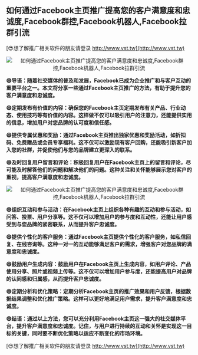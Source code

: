 ## **如何通过Facebook主页推广提高您的客户满意度和忠诚度,Facebook群控,Facebook机器人,Facebook拉群引流**

[😍想了解推广相关软件的朋友请登录 http://www.vst.tw](http://www.vst.tw)

 <center><img src="https://vst.tw/MP4/tuiguang/png/6.png" alt="如何通过Facebook主页推广提高您的客户满意度和忠诚度,Facebook群控,Facebook机器人,Facebook拉群引流"></center>

**😄导语：随着社交媒体的普及和发展，Facebook已成为企业推广和与客户互动的重要平台之一。本文将分享一些通过Facebook主页推广的方法，有助于提升您的客户满意度和忠诚度。**

**😄定期发布有价值的内容：确保您的Facebook主页定期发布有关产品、行业动态、使用技巧等有价值的内容。这样做不仅可以吸引用户的注意力，还能提供实用的信息，增加用户对您品牌的认可度和信任感。**

**😄提供专属优惠和奖励：通过Facebook主页推出独家优惠和奖励活动，如折扣码、免费赠品或会员专享福利。这不仅可以激励现有客户回购，还能吸引新客户加入您的社群，并促使他们与您的品牌建立更深入的联系。**

**😄及时回复用户留言和评论：积极回复用户在Facebook主页上的留言和评论，尽可能及时解答他们的问题和解决他们的问题。这种关注和关怀能够展示您对客户的重视，提高客户满意度和忠诚度。**

 <center><img src="https://vst.tw/MP4/tuiguang/png/3.png" alt="如何通过Facebook主页推广提高您的客户满意度和忠诚度,Facebook群控,Facebook机器人,Facebook拉群引流"></center>

**😄组织互动和参与活动：在Facebook主页上组织各种有趣的互动和参与活动，如问答、投票、用户分享等。这不仅可以增加用户的参与度和互动性，还能让用户感受到与您品牌的紧密联系，从而提升客户忠诚度。**

**😄提供个性化的客户服务：通过Facebook主页提供个性化的客户服务，如私信回复、在线咨询等。这种一对一的互动能够满足客户的需求，增强客户对您品牌的满意度和忠诚度。**

**😄鼓励用户生成内容：鼓励用户在Facebook主页上生成内容，如用户评论、产品使用分享、照片或视频上传等。这不仅可以增加用户参与度，还能提高用户对品牌的认同感和归属感，从而提升客户忠诚度。**

**😄定期分析和优化策略：定期分析Facebook主页的推广效果和用户反馈，根据数据结果调整和优化推广策略。这样可以更好地满足用户需求，提升客户满意度和忠诚度。**

**😄结语：通过以上方法，您可以充分利用Facebook主页这一强大的社交媒体平台，提升客户满意度和忠诚度。记住，与用户进行持续的互动和关怀是实现这一目标的关键，同时要不断优化策略以适应不断变化的市场环境。**

[😍想了解推广相关软件的朋友请登录 http://www.vst.tw](http://www.vst.tw)



